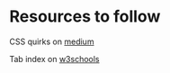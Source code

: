 # Resources to follow

CSS quirks on [medium](https://medium.com/@peedutuisk/lesser-known-css-quirks-oddities-and-advanced-tips-css-is-awesome-8ee3d16295bb)

Tab index on [w3schools](https://www.w3schools.com/tags/att_global_tabindex.asp)